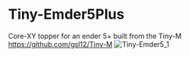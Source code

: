 # Tiny-Emder5Plus
Core-XY topper for an ender 5+ built from the Tiny-M https://github.com/gsl12/Tiny-M 
![Tiny-Emder5_1](https://user-images.githubusercontent.com/88253304/128261054-d3563549-79d8-4654-bcef-58df6ae0884f.png)
